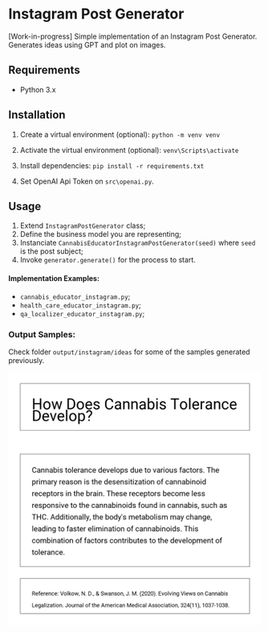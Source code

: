 # Instagram Post Generator

[Work-in-progress] Simple implementation of an Instagram Post Generator. Generates ideas using GPT and plot on images.

## Requirements

- Python 3.x

## Installation

1. Create a virtual environment (optional):
`python -m venv venv`

2. Activate the virtual environment (optional):
`venv\Scripts\activate`

3. Install dependencies:
`pip install -r requirements.txt`

4. Set OpenAI Api Token on `src\openai.py`.

## Usage

1. Extend `InstagramPostGenerator` class;
2. Define the business model you are representing;
3. Instanciate `CannabisEducatorInstagramPostGenerator(seed)` where `seed` is the post subject;
4. Invoke `generator.generate()` for the process to start.

#### Implementation Examples:
- `cannabis_educator_instagram.py`;
- `health_care_educator_instagram.py`;
- `qa_localizer_educator_instagram.py`;

### Output Samples:

Check folder `output/instagram/ideas` for some of the samples generated previously.

![Example of post about Cannabis Tolerance](output\instagram\ideas\2023-12-09-20-32-00-cannabis-tolerance-is-a-real-thing\idea-0-page-2-post.png)
